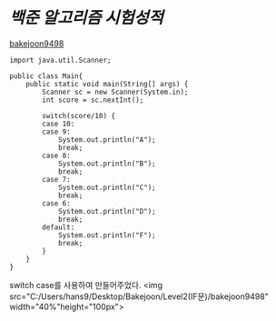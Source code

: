 *백준 알고리즘 시험성적*
==========
[bakejoon9498](https://www.acmicpc.net/problem/9498)

```
import java.util.Scanner;

public class Main{
	public static void main(String[] args) {
		Scanner sc = new Scanner(System.in);
		int score = sc.nextInt();
		
		switch(score/10) {
		case 10:
		case 9:
			System.out.println("A");
			break;
		case 8:
			System.out.println("B");
			break;
		case 7:
			System.out.println("C");
			break;
		case 6:
			System.out.println("D");
			break;
		default:
			System.out.println("F");
			break;
		}
	}
}
```
switch case를 사용하여 만들어주었다. 
<img src="C:/Users/hans9/Desktop/Bakejoon/Level2(IF문)/bakejoon9498" width="40%"height="100px"></img></br>